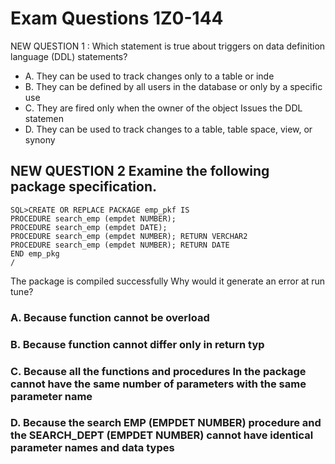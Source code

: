 # Exam Questions 1Z0-144

NEW QUESTION 1 : Which statement is true about triggers on data definition language (DDL) statements?

- A. They can be used to track changes only to a table or inde
- B. They can be defined by all users in the database or only by a specific use
- C. They are fired only when the owner of the object Issues the DDL statemen
- D. They can be used to track changes to a table, table space, view, or synony


## NEW QUESTION 2 Examine the following package specification.
```
SQL>CREATE OR REPLACE PACKAGE emp_pkf IS
PROCEDURE search_emp (empdet NUMBER);
PROCEDURE search_emp (empdet DATE);
PROCEDURE search_emp (empdet NUMBER); RETURN VERCHAR2
PROCEDURE search_emp (empdet NUMBER); RETURN DATE
END emp_pkg
/
```
The package is compiled successfully
Why would it generate an error at run tune?

### A. Because function cannot be overload
### B. Because function cannot differ only in return typ
### C. Because all the functions and procedures In the package cannot have the same number of parameters with the same parameter name
### D. Because the search EMP (EMPDET NUMBER) procedure and the SEARCH_DEPT (EMPDET NUMBER) cannot have identical parameter names and data types
